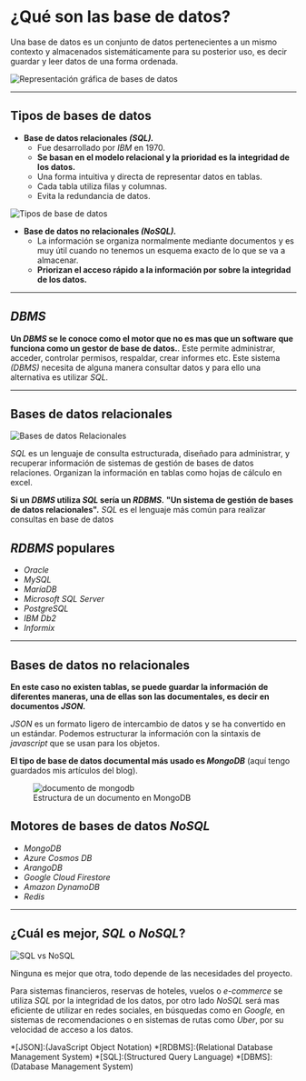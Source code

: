 # ¿Qué son las base de datos?

Una base de datos es un conjunto de datos pertenecientes a un mismo contexto y almacenados sistemáticamente para su posterior uso, es decir guardar y leer datos de una forma ordenada.

![Representación gráfica de bases de datos](https://imgur.com/hIhM7z1.jpg)

---

## Tipos de bases de datos

- **Base de datos relacionales _(SQL)._**
  - Fue desarrollado por _IBM_ en 1970.
  - **Se basan en el modelo relacional y __la prioridad es la integridad de los datos.__**
  - Una forma intuitiva y directa de representar datos en tablas.
  - Cada tabla utiliza filas y columnas.
  - Evita la redundancia de datos.

![Tipos de base de datos](https://imgur.com/bsIAIQ4.png)

- **Base de datos no relacionales _(NoSQL)._**
  - La información se organiza normalmente mediante documentos y es muy útil cuando no tenemos un esquema exacto de lo que se va a almacenar.
  - **Priorizan el acceso rápido a la información por sobre la integridad de los datos.**
---

## _DBMS_

**Un _DBMS_ se le conoce como el motor que no es mas que un software que funciona como un gestor de base de datos.**. Este permite administrar, acceder, controlar permisos, respaldar, crear informes etc.
Este sistema _(DBMS)_ necesita de alguna manera consultar datos y para ello una alternativa es utilizar _SQL._

---

## Bases de datos relacionales

![Bases de datos Relacionales](https://imgur.com/e6qkoIf.jpg)

_SQL_ es un lenguaje de consulta estructurada, diseñado para administrar, y recuperar información de sistemas de gestión de bases de datos relaciones.
Organizan la información en tablas como hojas de cálculo en excel.

**Si un _DBMS_ utiliza _SQL_ sería un _RDBMS._ "Un sistema de gestión de bases de datos relacionales".**
_SQL_ es el lenguaje más común para realizar consultas en base de datos

## _RDBMS_ populares

- _Oracle_
- _MySQL_
- _MaríaDB_
- _Microsoft SQL Server_
- _PostgreSQL_
- _IBM Db2_
- _Informix_

---

## Bases de datos no relacionales

**En este caso no existen tablas, se puede guardar la información de diferentes maneras, una de ellas son las documentales, es decir en documentos _JSON._**

_JSON_ es un formato ligero de intercambio de datos y se ha convertido en un estándar.
Podemos estructurar la información con la sintaxis de _javascript_ que se usan para los objetos.

**El tipo de base de datos documental más usado es _MongoDB_** (aquí tengo guardados mis artículos del blog).

<figure>
<img src='https://imgur.com/DuqpxiA.png' alt='documento de mongodb' />
<figcaption>Estructura de un documento en MongoDB</figcaption>
</figure>

## Motores de bases de datos _NoSQL_

- _MongoDB_
- _Azure Cosmos DB_
- _ArangoDB_
- _Google Cloud Firestore_
- _Amazon DynamoDB_
- _Redis_

---

## ¿Cuál es mejor, _SQL_ o _NoSQL_?

![SQL vs NoSQL](https://imgur.com/n4mZ7nc.jpg)

Ninguna es mejor que otra, todo depende de las necesidades del proyecto.

Para sistemas financieros, reservas de hoteles, vuelos o _e-commerce_ se utiliza _SQL_ por la integridad de los datos, por otro lado _NoSQL_ será mas eficiente de utilizar en redes sociales, en búsquedas como en _Google,_ en sistemas de recomendaciones o en sistemas de rutas como _Uber_, por su velocidad de acceso a los datos.

*[JSON]:(JavaScript Object Notation)
*[RDBMS]:(Relational Database Management System)
*[SQL]:(Structured Query Language)
*[DBMS]:(Database Management System)